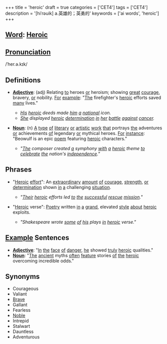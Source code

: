 +++
title = 'heroic'
draft = true
categories = ['CET4']
tags = ['CET4']
description = '[hiˈrəuik] a.英雄的；英勇的'
keywords = ['ai words', 'heroic']
+++

## [Word](/post/word/): [Heroic](/post/heroic/)

## [Pronunciation](/post/pronunciation/)
/ˈher.ə.kɪk/

## Definitions
- **[Adjective](/post/adjective/)**: (adj) Relating [to](/post/to/) heroes [or](/post/or/) heroism; showing [great](/post/great/) [courage](/post/courage/), bravery, [or](/post/or/) nobility. [For](/post/for/) [example](/post/example/): "[The](/post/the/) firefighter's [heroic](/post/heroic/) efforts saved [many](/post/many/) lives."
  - *[His](/post/his/) [heroic](/post/heroic/) deeds made [him](/post/him/) [a](/post/a/) [national](/post/national/) icon.*
  - *[She](/post/she/) displayed [heroic](/post/heroic/) [determination](/post/determination/) [in](/post/in/) [her](/post/her/) [battle](/post/battle/) [against](/post/against/) [cancer](/post/cancer/).*

- **[Noun](/post/noun/)**: (n) [A](/post/a/) [type](/post/type/) [of](/post/of/) [literary](/post/literary/) [or](/post/or/) [artistic](/post/artistic/) [work](/post/work/) [that](/post/that/) portrays [the](/post/the/) adventures [or](/post/or/) achievements [of](/post/of/) legendary [or](/post/or/) mythical heroes. [For](/post/for/) [instance](/post/instance/): "Beowulf is an epic [poem](/post/poem/) featuring [heroic](/post/heroic/) characters."

  - *"[The](/post/the/) composer created [a](/post/a/) symphony [with](/post/with/) [a](/post/a/) [heroic](/post/heroic/) theme [to](/post/to/) [celebrate](/post/celebrate/) [the](/post/the/) nation's [independence](/post/independence/)."*

## Phrases
- "[Heroic](/post/heroic/) [effort](/post/effort/)": An [extraordinary](/post/extraordinary/) [amount](/post/amount/) [of](/post/of/) [courage](/post/courage/), [strength](/post/strength/), [or](/post/or/) [determination](/post/determination/) shown [in](/post/in/) [a](/post/a/) challenging [situation](/post/situation/).
  - *"[Their](/post/their/) [heroic](/post/heroic/) efforts led [to](/post/to/) [the](/post/the/) [successful](/post/successful/) [rescue](/post/rescue/) [mission](/post/mission/)."*

- "[Heroic](/post/heroic/) verse": [Poetry](/post/poetry/) written [in](/post/in/) [a](/post/a/) [grand](/post/grand/), elevated [style](/post/style/) [about](/post/about/) [heroic](/post/heroic/) exploits.
  - *"Shakespeare wrote [some](/post/some/) [of](/post/of/) [his](/post/his/) plays [in](/post/in/) [heroic](/post/heroic/) verse."*

## [Example](/post/example/) Sentences
- **[Adjective](/post/adjective/)**: "[In](/post/in/) [the](/post/the/) [face](/post/face/) [of](/post/of/) [danger](/post/danger/), [he](/post/he/) showed [truly](/post/truly/) [heroic](/post/heroic/) qualities."
- **[Noun](/post/noun/)**: "[The](/post/the/) [ancient](/post/ancient/) myths [often](/post/often/) [feature](/post/feature/) stories [of](/post/of/) [the](/post/the/) [heroic](/post/heroic/) overcoming incredible odds."

## Synonyms
- Courageous
- Valiant
- [Brave](/post/brave/)
- Gallant
- Fearless
- [Noble](/post/noble/)
- Intrepid
- Stalwart
- Dauntless
- Adventurous
